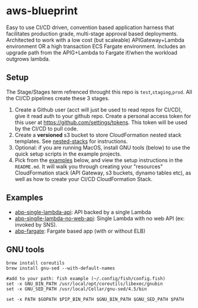 # aws-blueprint

Easy to use CI/CD driven, convention based application harness that facilitates production grade, multi-stage approval based deployments.  Architected to work with a low cost (but scaleable) APIGateway+Lambda environment OR a high transaction ECS Fargate environment.  Includes an upgrade path from the APIG+Lambda to Fargate if/when the workload outgrows lambda.

## Setup

The Stage/Stages term refrenced throught this repo is `test`,`staging`,`prod`.  All the CI/CD pipelines create these 3 stages.

1.  Create a Github user (acct will just be used to read repos for CI/CD), give it read auth to your github repo.  Create a personal access token for this user at https://github.com/settings/tokens.  This token will be used by the CI/CD to pull code.
1.  Create a **versioned** s3 bucket to store CloudFormation nested stack templates.  See [nested-stacks](./nested-stacks) for instructions.
1.  Optional: if you are running MacOS, install GNU tools (below) to use the quick setup scripts in the example projects.
1.  Pick from the [examples](https://github.com/rynop/aws-blueprint#examples) below, and view the setup instructions in the `README.md`.  It will walk you through creating your "resources" CloudFormation stack (API Gateway, s3 buckets, dynamo tables etc), as well as how to create your CI/CD CloudFormation Stack.

## Examples

*  [abp-single-lambda-api](https://github.com/rynop/abp-single-lambda-api): API backed by a single Lambda
*  [abp-singlle-lambda-no-web-api](https://github.com/rynop/abp-single-lambda-api#lambda-with-no-web-api): Single Lambda with no web API (ex: invoked by SNS).
*  [abp-fargate](https://github.com/rynop/abp-fargate): Fargate based app (with or without ELB)

## GNU tools

```
brew install coreutils
brew install gnu-sed --with-default-names

#add to your path: fish example (~/.config/fish/config.fish)
set -x GNU_BIN_PATH /usr/local/opt/coreutils/libexec/gnubin
set -x GNU_SED_PATH /usr/local/Cellar/gnu-sed/4.5/bin

set -x PATH $GOPATH $PIP_BIN_PATH $GNU_BIN_PATH $GNU_SED_PATH $PATH
```
